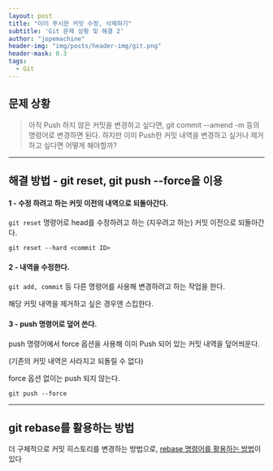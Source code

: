 ```yaml
---
layout: post
title: "이미 푸시한 커밋 수정, 삭제하기"
subtitle: 'Git 문제 상황 및 해결 2'
author: "jopemachine"
header-img: "img/posts/header-img/git.png"
header-mask: 0.3
tags:
  - Git
---
```


## 문제 상황 

<blockquote>
아직 Push 하지 않은 커밋을 변경하고 싶다면, git commit --amend -m 등의 명령어로 변경하면 된다.
하지만 이미 Push한 커밋 내역을 변경하고 싶거나 제거하고 싶다면 어떻게 해야할까?
</blockquote>

<hr>

## 해결 방법 - git reset, git push --force을 이용


<h4>1 - 수정 하려고 하는 커밋 이전의 내역으로 되돌아간다.</h4>

`git reset` 명령어로 head를 수정하려고 하는 (지우려고 하는) 커밋 이전으로 되돌아간다.

~~~
git reset --hard <commit ID>
~~~

<h4>2 - 내역을 수정한다.</h4>

`git add, commit` 등 다른 명령어를 사용해 변경하려고 하는 작업을 한다.

해당 커밋 내역을 제거하고 싶은 경우엔 스킵한다.

<h4>3 - push 명령어로 덮어 쓴다.</h4>

push 명령어에서 force 옵션을 사용해 이미 Push 되어 있는 커밋 내역을 덮어씌운다.

(기존의 커밋 내역은 사라지고 되돌릴 수 없다)

force 옵션 없이는 push 되지 않는다. 

~~~
git push --force
~~~

<hr>

## git rebase를 활용하는 방법

더 구체적으로 커밋 히스토리를 변경하는 방법으로, [rebase 명령어를 활용하는 방법](https://jopemachine.github.io/2020/04/04/Git04/)이 있다

